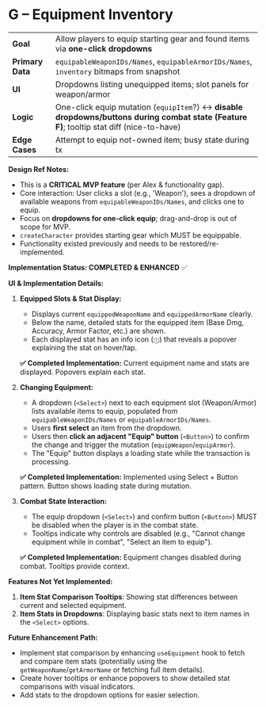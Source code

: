 # G – Equipment Inventory

|  |  |
|---|---|
| **Goal** | Allow players to equip starting gear and found items via **one-click dropdowns** |
| **Primary Data** | `equipableWeaponIDs/Names`, `equipableArmorIDs/Names`, `inventory` bitmaps from snapshot |
| **UI** | Dropdowns listing unequipped items; slot panels for weapon/armor |
| **Logic** | One-click equip mutation (`equipItem`?) ↔ **disable dropdowns/buttons during combat state (Feature F)**; tooltip stat diff (nice-to-have) |
| **Edge Cases** | Attempt to equip not-owned item; busy state during tx |

**Design Ref Notes:**
*   This is a **CRITICAL MVP feature** (per Alex & functionality gap).
*   Core interaction: User clicks a slot (e.g., 'Weapon'), sees a dropdown of available weapons from `equipableWeaponIDs/Names`, and clicks one to equip.
*   Focus on **dropdowns for one-click equip**; drag-and-drop is out of scope for MVP.
*   `createCharacter` provides starting gear which MUST be equippable.
*   Functionality existed previously and needs to be restored/re-implemented.

**Implementation Status: COMPLETED & ENHANCED** ✅

**UI & Implementation Details:**

1.  **Equipped Slots & Stat Display:**
    *   Displays current `equippedWeaponName` and `equippedArmorName` clearly.
    *   Below the name, detailed stats for the equipped item (Base Dmg, Accuracy, Armor Factor, etc.) are shown.
    *   Each displayed stat has an info icon (`ⓘ`) that reveals a popover explaining the stat on hover/tap.
    
    **✅ Completed Implementation:** Current equipment name and stats are displayed. Popovers explain each stat.

2.  **Changing Equipment:**
    *   A dropdown (`<Select>`) next to each equipment slot (Weapon/Armor) lists available items to equip, populated from `equipableWeaponIDs/Names` or `equipableArmorIDs/Names`.
    *   Users **first select** an item from the dropdown.
    *   Users then **click an adjacent "Equip" button** (`<Button>`) to confirm the change and trigger the mutation (`equipWeapon`/`equipArmor`).
    *   The "Equip" button displays a loading state while the transaction is processing.
    
    **✅ Completed Implementation:** Implemented using Select + Button pattern. Button shows loading state during mutation.

3.  **Combat State Interaction:**
    *   The equip dropdown (`<Select>`) and confirm button (`<Button>`) MUST be disabled when the player is in the combat state.
    *   Tooltips indicate why controls are disabled (e.g., "Cannot change equipment while in combat", "Select an item to equip").
    
    **✅ Completed Implementation:** Equipment changes disabled during combat. Tooltips provide context.

**Features Not Yet Implemented:**
1.  **Item Stat Comparison Tooltips**: Showing stat differences between current and selected equipment.
2.  **Item Stats in Dropdowns**: Displaying basic stats next to item names in the `<Select>` options.

**Future Enhancement Path:**
* Implement stat comparison by enhancing `useEquipment` hook to fetch and compare item stats (potentially using the `getWeaponName`/`getArmorName` or fetching full item details).
* Create hover tooltips or enhance popovers to show detailed stat comparisons with visual indicators.
* Add stats to the dropdown options for easier selection. 